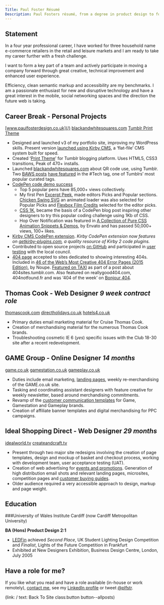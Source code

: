 ```yaml
---
Title: Paul Foster Résumé
Description: Paul Fosters résumé, from a degree in product design to four years work web design experience for some high street brands.
---
```

## Statement

In a four year professional career, I have worked for three household name e-commerce retailers in the retail and leisure markets and I am ready to take my career further with a fresh challenge.

I want to form a key part of a team and actively participate in moving a company forward through great creative, technical improvement and enhanced user experience.

Efficiency, clean semantic markup and accessibility are my benchmarks. I am a passionate enthusiast for new and disruptive technology and have a great interest in the mobile, social networking spaces and the direction the future web is taking.

## Career Break - Personal Projects

[www.paulfosterdesign.co.uk](/) [blackandwhitesquares.com](http://blackandwhitesquares.com) [Tumblr Print Theme](https://www.tumblr.com/theme/30839)

*	Designed and launched v3 of my portfolio site, improving my WordPress skills. Present version [launched using Kirby CMS](http://www.paulfosterdesign.co.uk/blog/portfolio-redesign/), a ‘flat-file’ CMS system built for speed.
*	Created ‘[Print Theme](https://www.tumblr.com/theme/30839)’ for Tumblr blogging platform. Uses HTML5, CSS3 transitions, Peak of 470+ installs.
*	Launched [blackandwhitesquares.com](http://blackandwhitesquares.com) about QR code use, using Tumblr. Two [BAWS posts](http://blackandwhitesquares.com/all-new-mercedes-cars-will-feature-safety-info-and) [have featured](http://blackandwhitesquares.com/google-glass-qrcode) in the #Tech tag, one of Tumblrs’ most popular curated tags.
*	[CodePen code demo success](https://codepen.io/plfstr/popular/)
 	+ Top 5 popular pens have 85,000+ views collectively. 
	+ My first Pen [Excerpt Peek](/blog/excerpt-peek/), made editors Picks and Popular sections. [Chicken Swing SVG](/blog/chicken-swing-svg/) an animated loader was also selected for Popular Picks and [Flexbox Film Credits](/blog/flexbox-film-credits/) selected for the editor picks. 
	+ [CSS 1K](/blog/css1k-on-codepen/), became the basis of a CodePen blog post inspiring other designers to try this popular coding challenge using 1Kb of CSS. 
	+ Hop Over Notification was featured in [A Collection of Pure CSS Animation Snippets & Demos](http://marketblog.envato.com/inspirations/pure-css-animation-snippets/), by Envato and has passed 50,000+ views, 100+ likes.
*	[Kirby CMS CodePen extension](/blog/kirbytag-codepen/). _Kirby CodePen extension now features on [getkirby-plugins.com](http://getkirby-plugins.com/), a quality resource of Kirby 2 code plugins._
*	Contributed to open source projects [on GitHub](https://github.com/plfstr) and participated in [user testing](/blog/council-website-testing/) with the local council.
*	[404 page](/404notfound/) accepted to sites dedicated to showing interesting 404s. Included in [46 of the Web’s Most Creative 404 Error Pages (2015 Edition)](http://www.noupe.com/design/46-of-the-webs-most-creative-404-error-pages-2015-edition-88506.html), by Noupe. [Featured on TAXI](http://designtaxi.com/news/371534/A-Tumblr-Blog-Featuring-Creative-404-Webpages/) as part of a post about 404sites.tumblr.com. Also featured on reallygood404.com, 404notfound.fr and was ‘404 of the week’ on [Bonjour 404](http://www.bonjour404.fr/post/138469844000/paul-foster-design).


## Thomas Cook - Web Designer _9 week contract role_

[thomascook.com](http://thomascook.com) [directholidays.co.uk](http://directholidays.co.uk) [hotels4.co.uk](http://hotels4.co.uk)

*	Primary duties email marketing material for Cruise Thomas Cook. 
*	Creation of merchandising material for the numerous Thomas Cook brands.
*	Troubleshooting cosmetic IE 6 (_yes_) specific issues with the Club 18-30 site after a recent redevelopment.


## GAME Group - Online Designer _14 months_

[game.co.uk](http://game.co.uk) [gamestation.co.uk](http://gamestation.co.uk) [gameplay.co.uk](http://gameplay.co.uk)

*	Duties include email marketing, [landing pages](/work/nintendo-hub/), weekly re-merchandising of the GAME.co.uk site.
*	Tasking and coordinating assistant designers with feature creative for weekly newsletter, based around merchandising commitments.
*	Revamp of the [customer communication templates](/work/gameplay-templates/) for Game, Gamestation and Gameplay brands.
*	Creation of affiliate banner templates and digital merchandising for PPC campaigns.


## Ideal Shopping Direct - Web Designer _29 months_

[idealworld.tv](http://idealworld.tv) [createandcraft.tv](http://createandcraft.tv)

*	Present through two major site redesigns involving the creation of page templates, design and mockup of basket and checkout process, working with development team, user acceptance testing (UAT).
*	Creation of web advertising for [events and promotions](/work/christmas-cracker/). Generation of high distribution email shots and relevant landing pages, microsites, competition pages and [customer buying guides](/work/ringsize-guide/).
*	Older audience required a very accessible approach to design, markup and page weight.


## Education

###University of Wales Institute Cardiff (now Cardiff Metropolitan University)

**BA (Hons) Product Design 2:1**

*	[LEDFin](/ledfin/) achieved _Second Place_, UK Student Lighting Design Competition and _Finalist_, Lights of the Future Competition in Frankfurt
*	Exhibited at New Designers Exhibition, Business Design Centre, London, July 2005


## Have a role for me?

If you like what you read and have a role available (in-house or work remotely), [contact me](/contact/), see my [LinkedIn profile](https://www.linkedin.com/in/paulfosterdesign) or tweet [@plfstr](https://twitter.com/plfstr).

(link: / text: Back To Site class:button button--allposts)
